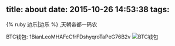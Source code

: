 title: about
date: 2015-10-26 14:53:38
tags:
---

{% ruby 边乐|边乐 %} ,天朝帝都一码农

BTC钱包: 1BianLeoMHAFcCfrFDshyqroTaPeG76B2v
![BTC钱包](http://7xlbo3.com1.z0.glb.clouddn.com/2017/05/16/cli_300px.png)
